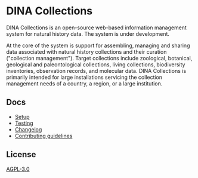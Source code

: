 # DINA Collections

DINA Collections is an open-source web-based information management system for
natural history data. The system is under development.

At the core of the system is support for assembling, managing and sharing data
associated with natural history collections and their curation ("collection
management"). Target collections include zoological, botanical, geological and
paleontological collections, living collections, biodiversity inventories,
observation records, and molecular data. DINA Collections is primarily intended
for large installations servicing the collection management needs of a country,
a region, or a large institution.

## Docs

- [Setup](packages/docs/docs/setup/index.md)
- [Testing](packages/docs/docs/testing/index.md)
- [Changelog](CHANGELOG.md)
- [Contributing guidelines](CONTRIBUTING.md)

## License

[AGPL-3.0](LICENSE)
